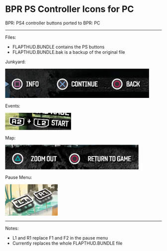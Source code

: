 # BPR PS Controller Icons for PC
BPR: PS4 controller buttons ported to BPR: PC

---

Files:
- FLAPTHUD.BUNDLE contains the PS buttons
- FLAPTHUD.BUNDLE.bak is a backup of the original file

Junkyard:

![Buttons in Junkyard](https://raw.githubusercontent.com/axe-icu/bpr-pc-ps4buttons/main/img/0.png)

Events:

![Buttons in Junkyard](https://raw.githubusercontent.com/axe-icu/bpr-pc-ps4buttons/main/img/1.png)

Map:

![Buttons in Junkyard](https://raw.githubusercontent.com/axe-icu/bpr-pc-ps4buttons/main/img/2.png)

Pause Menu:

![Buttons in Junkyard](https://raw.githubusercontent.com/axe-icu/bpr-pc-ps4buttons/main/img/3.png)

---

Notes:
- L1 and R1 replace F1 and F2 in the pause menu
- Currently replaces the whole FLAPTHUD.BUNDLE file
